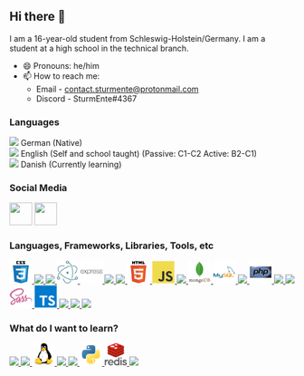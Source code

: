 ## Hi there 👋

I am a 16-year-old student from Schleswig-Holstein/Germany. I am a student at a high school in the technical branch.

- 😄 Pronouns: he/him
- 📫 How to reach me:
  - Email - contact.sturmente@protonmail.com
  - Discord - SturmEnte#4367

### Languages

<p float="left">
  <img src="https://upload.wikimedia.org/wikipedia/en/thumb/b/ba/Flag_of_Germany.svg/1280px-Flag_of_Germany.svg.png" style="height: 1rem" /> German  (Native) <br/>
  <img src="https://upload.wikimedia.org/wikipedia/commons/thumb/f/f2/Flag_of_Great_Britain_%281707%E2%80%931800%29.svg/1280px-Flag_of_Great_Britain_%281707%E2%80%931800%29.svg.png" style="height: 1rem" /> English (Self and school taught) (Passive: C1-C2 Active: B2-C1) <br/>
    <img src="https://upload.wikimedia.org/wikipedia/commons/thumb/9/9c/Flag_of_Denmark.svg/1280px-Flag_of_Denmark.svg.png" style="height: 1rem" /> Danish (Currently learning)
</p>

### Social Media

<p float="left">
  <a href="https://mastodon.social/@sturmente" target="blank"><img src="https://raw.githubusercontent.com/mastodon/mastodon/main/public/android-chrome-192x192.png" style="width: 40px; height: 40px"/></a>
  <a href="https://www.reddit.com/user/SturmEnte" target="blank"><img src="https://www.redditstatic.com/desktop2x/img/favicon/favicon-32x32.png" style="width: 40px; height: 40px"/></a>
</p>

### Languages, Frameworks, Libraries, Tools, etc

<p float="left">
  <a href="https://www.w3schools.com/css/">
    <img src="https://raw.githubusercontent.com/devicons/devicon/master/icons/css3/css3-original-wordmark.svg" height="40"/>
  </a>
  <a href="https://isocpp.org/">
    <img src="https://user-images.githubusercontent.com/42747200/46140125-da084900-c26d-11e8-8ea7-c45ae6306309.png"height="40"/>
  </a>
  <a href="https://discord.js.org/">
    <img src="https://camo.githubusercontent.com/d55d8a7f07a103454ebb77b653d9600ce27e011f78395d9713b432c8c011c76a/68747470733a2f2f646973636f72642e6a732e6f72672f7374617469632f6c6f676f2e737667"height="40"/>
  </a>
  <a href="https://www.electronjs.org/">
    <img src="https://github.com/SturmEnte/SturmEnte/blob/main/electron.png?raw=true" height="40"/>
  </a>
  <a href="https://expressjs.com/">
    <img src="https://raw.githubusercontent.com/devicons/devicon/master/icons/express/express-original-wordmark.svg" height="40"/>
  </a>
  <a href="https://git-scm.com/">
    <img src="https://git-scm.com/favicon.ico" height="40"/>
  </a>
  <a href="https://gulpjs.com/">
    <img src="https://gulpjs.com/img/favicon.png" height="40"/>
  </a>
  <a href="https://www.w3.org/html/">
    <img src="https://raw.githubusercontent.com/devicons/devicon/master/icons/html5/html5-original-wordmark.svg" height="40"/>
  </a>
  <a href="https://developer.mozilla.org/en-US/docs/Web/JavaScript">
    <img src="https://raw.githubusercontent.com/devicons/devicon/master/icons/javascript/javascript-original.svg" height="40"/>
  </a>
  <a href="https://jwt.io/">
    <img src="https://jwt.io/img/pic_logo.svg" height="40"/>
  </a>
  <a href="https://www.mongodb.com/">
    <img src="https://raw.githubusercontent.com/devicons/devicon/master/icons/mongodb/mongodb-original-wordmark.svg" height="40"/>
  </a>
  <a href="https://www.mysql.com/">
    <img src="https://raw.githubusercontent.com/devicons/devicon/master/icons/mysql/mysql-original-wordmark.svg" height="40"/>
  </a>
  <a href="https://nodejs.org">
    <img src="https://nodejs.org/static/images/logo.svg" height="40"/>
  </a>
  <a href="https://www.php.net/">
    <img src="https://raw.githubusercontent.com/devicons/devicon/master/icons/php/php-original.svg" height="40"/>
  </a>
  <a href="https://postman.com">
    <img src="https://camo.githubusercontent.com/93b32389bf746009ca2370de7fe06c3b5146f4c99d99df65994f9ced0ba41685/68747470733a2f2f7777772e766563746f726c6f676f2e7a6f6e652f6c6f676f732f676574706f73746d616e2f676574706f73746d616e2d69636f6e2e737667" height="40"/>
  </a>
  <a href="https://www.rust-lang.org/">
    <img src="https://www.rust-lang.org/static/images/rust-logo-blk.svg" height="40"/>
  </a>
  <a href="https://sass-lang.com">
    <img src="https://raw.githubusercontent.com/devicons/devicon/master/icons/sass/sass-original.svg" height="40"/>
  </a>
  <a href="https://www.typescriptlang.org/">
    <img src="https://raw.githubusercontent.com/devicons/devicon/master/icons/typescript/typescript-original.svg" height="40"/>
  </a>
  <a href="https://vitejs.dev/">
    <img src="https://vitejs.dev/logo.svg" height="40"/>
  </a>
  <a href="https://vuejs.org/">
    <img src="https://camo.githubusercontent.com/c8f91d18976e27123643a926a2588b8d931a0292fd0b6532c3155379e8591629/68747470733a2f2f7675656a732e6f72672f696d616765732f6c6f676f2e706e67" height="40"/>
  </a>
  <a href="https://webpack.js.org">
    <img src="https://webpack.js.org/site-logo.1fcab817090e78435061.svg" height="40"/>
  </a>
</p>

### What do I want to learn?

<p float="left">
  <a href="https://flutter.dev/">
    <img src="https://storage.googleapis.com/cms-storage-bucket/4fd0db61df0567c0f352.png" height="40"/>
  </a>
  <a href="https://go.dev/">
    <img src="https://go.dev/images/go-logo-blue.svg" height="40"/>
  </a>
  <a href="https://www.linux.org/">
    <img src="https://raw.githubusercontent.com/devicons/devicon/master/icons/linux/linux-original.svg" height="40"/>
  </a>
  <a href="https://www.nginx.com">
    <img src="https://cdn.iconscout.com/icon/free/png-256/nginx-226030.png" height="40"/>
  </a>
  <a href="https://www.opengl.org/">
    <img src="https://www.opengl.org/img/OpenGL_100px_June16.png" height="40"/>
  </a>
  <a href="https://www.python.org">
    <img src="https://raw.githubusercontent.com/devicons/devicon/master/icons/python/python-original.svg" height="40"/>
  </a>
  <a href="https://redis.io">
    <img src="https://raw.githubusercontent.com/devicons/devicon/master/icons/redis/redis-original-wordmark.svg" height="40"/>
  </a>
  <a href="https://tauri.studio/">
    <img src="https://tauri.studio/meta/favicon-96x96.png" height="40"/>
  </a>
</p>

